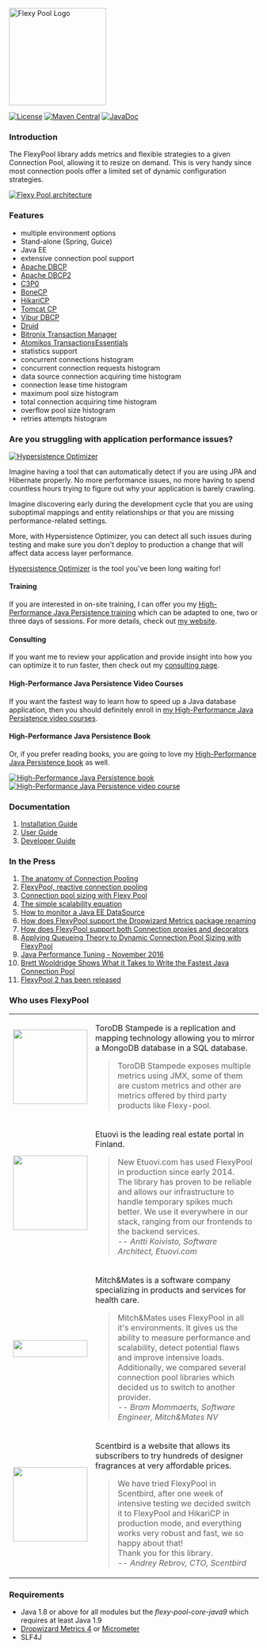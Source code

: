 <a href="https://vladmihalcea.com/tutorials/flexypool/"><img src="https://raw.githubusercontent.com/wiki/vladmihalcea/flexy-pool/image/FlexyPoolLogo.jpg" alt="Flexy Pool Logo" height="196">
</a>

[![License](https://img.shields.io/github/license/vladmihalcea/flexy-pool.svg)](https://raw.githubusercontent.com/vladmihalcea/flexy-pool/master/LICENSE)
[![Maven Central](https://img.shields.io/maven-central/v/com.vladmihalcea.flexy-pool/flexy-pool-parent.svg)](https://maven-badges.herokuapp.com/maven-central/com.vladmihalcea.flexy-pool/flexy-pool-parent)
[![JavaDoc](http://javadoc.io/badge/com.vladmihalcea.flexy-pool/flexy-pool-core.svg)](http://javadoc.io/doc/com.vladmihalcea.flexy-pool/flexy-pool-core)

### Introduction

The FlexyPool library adds metrics and flexible strategies to a given Connection Pool, allowing it to resize on demand.
This is very handy since most connection pools offer a limited set of dynamic configuration strategies.

<a href="https://vladmihalcea.com/tutorials/flexypool/">
<img src="https://raw.githubusercontent.com/wiki/vladmihalcea/flexy-pool/image/architecture/FlexyPoolArchitecture.png" alt="Flexy Pool architecture" >
</a>

### Features 

* multiple environment options
 * Stand-alone (Spring, Guice)
 * Java EE
* extensive connection pool support
 * [Apache DBCP](http://commons.apache.org/proper/commons-dbcp/)
 * [Apache DBCP2](http://commons.apache.org/proper/commons-dbcp/)
 * [C3P0](http://www.mchange.com/projects/c3p0/)
 * [BoneCP](http://jolbox.com/)
 * [HikariCP](http://brettwooldridge.github.io/HikariCP/)
 * [Tomcat CP](http://tomcat.apache.org/tomcat-7.0-doc/jdbc-pool.html)
 * [Vibur DBCP](http://www.vibur.org/)
 * [Druid](https://github.com/alibaba/druid/)
 * [Bitronix Transaction Manager](https://github.com/bitronix/btm)
 * [Atomikos TransactionsEssentials](http://www.atomikos.com/Main/TransactionsEssentials)
* statistics support
 * concurrent connections histogram
 * concurrent connection requests histogram
 * data source connection acquiring time histogram
 * connection lease time histogram
 * maximum pool size histogram
 * total connection acquiring time histogram
 * overflow pool size histogram
 * retries attempts histogram
 
### Are you struggling with application performance issues?

<a href="https://vladmihalcea.com/hypersistence-optimizer/?utm_source=GitHub&utm_medium=banner&utm_campaign=flexypool">
<img src="https://vladmihalcea.com/wp-content/uploads/2019/03/Hypersistence-Optimizer-300x250.jpg" alt="Hypersistence Optimizer">
</a>

Imagine having a tool that can automatically detect if you are using JPA and Hibernate properly. No more performance issues, no more having to spend countless hours trying to figure out why your application is barely crawling.

Imagine discovering early during the development cycle that you are using suboptimal mappings and entity relationships or that you are missing performance-related settings. 

More, with Hypersistence Optimizer, you can detect all such issues during testing and make sure you don't deploy to production a change that will affect data access layer performance.

[Hypersistence Optimizer](https://vladmihalcea.com/hypersistence-optimizer/?utm_source=GitHub&utm_medium=banner&utm_campaign=flexypool) is the tool you've been long waiting for!

#### Training

If you are interested in on-site training, I can offer you my [High-Performance Java Persistence training](https://vladmihalcea.com/trainings/?utm_source=GitHub&utm_medium=banner&utm_campaign=flexypool)
which can be adapted to one, two or three days of sessions. For more details, check out [my website](https://vladmihalcea.com/trainings/?utm_source=GitHub&utm_medium=banner&utm_campaign=flexypool).

#### Consulting

If you want me to review your application and provide insight into how you can optimize it to run faster, 
then check out my [consulting page](https://vladmihalcea.com/consulting/?utm_source=GitHub&utm_medium=banner&utm_campaign=flexypool).

#### High-Performance Java Persistence Video Courses

If you want the fastest way to learn how to speed up a Java database application, then you should definitely enroll in [my High-Performance Java Persistence video courses](https://vladmihalcea.com/courses/?utm_source=GitHub&utm_medium=banner&utm_campaign=flexypool).

#### High-Performance Java Persistence Book

Or, if you prefer reading books, you are going to love my [High-Performance Java Persistence book](https://vladmihalcea.com/books/high-performance-java-persistence?utm_source=GitHub&utm_medium=banner&utm_campaign=flexypool) as well.

<a href="https://vladmihalcea.com/books/high-performance-java-persistence?utm_source=GitHub&utm_medium=banner&utm_campaign=flexypool">
<img src="https://i0.wp.com/vladmihalcea.com/wp-content/uploads/2018/01/HPJP_h200.jpg" alt="High-Performance Java Persistence book">
</a>

<a href="https://vladmihalcea.com/courses?utm_source=GitHub&utm_medium=banner&utm_campaign=flexypool">
<img src="https://i0.wp.com/vladmihalcea.com/wp-content/uploads/2018/01/HPJP_Video_Vertical_h200.jpg" alt="High-Performance Java Persistence video course">
</a>

### Documentation 

1. [Installation Guide](https://github.com/vladmihalcea/flexy-pool/wiki/Installation-Guide)
2. [User Guide](https://github.com/vladmihalcea/flexy-pool/wiki/User-Guide)
3. [Developer Guide](https://github.com/vladmihalcea/flexy-pool/wiki/Developer-Guide)

### In the Press

1. [The anatomy of Connection Pooling](http://vladmihalcea.com/the-anatomy-of-connection-pooling)
2. [FlexyPool, reactive connection pooling](http://vladmihalcea.com/flexy-pool-reactive-connection-pooling)
3. [Connection pool sizing with Flexy Pool](http://vladmihalcea.com/connection-pool-sizing-with-flexy-pool)
4. [The simple scalability equation](http://vladmihalcea.com/the-simple-scalability-equation)
5. [How to monitor a Java EE DataSource](http://vladmihalcea.com/how-to-monitor-a-java-ee-datasource/)
6. [How does FlexyPool support the Dropwizard Metrics package renaming](http://vladmihalcea.com/how-does-flexypool-support-the-dropwizard-metrics-package-renaming/)
7. [How does FlexyPool support both Connection proxies and decorators](http://vladmihalcea.com/how-does-flexypool-support-both-connection-proxies-and-decorators/)
8. [Applying Queueing Theory to Dynamic Connection Pool Sizing with FlexyPool](https://blog.jooq.org/2016/11/02/applying-queueing-theory-to-dynamic-connection-pool-sizing-with-flexypool/)
9. [Java Performance Tuning - November 2016](http://javaperformancetuning.com/news/news192.shtml)
10. [Brett Wooldridge Shows What it Takes to Write the Fastest Java Connection Pool](https://blog.jooq.org/2017/02/21/jooq-tuesdays-brett-wooldridge-shows-what-it-takes-to-write-the-fastest-java-connection-pool/)
11. [FlexyPool 2 has been released](https://vladmihalcea.com/flexypool-2-released/)

### Who uses FlexyPool

<table>
    <tr>
        <td width="20%">
            <a href="https://www.torodb.com/stampede/docs/1.0.0/metrics/"><img src="https://pbs.twimg.com/profile_images/704672668889587712/1wW0TKXR_400x400.jpg" width="150"/></a>
        </td>
        <td width="80%">
            <p>ToroDB Stampede is a replication and mapping technology allowing you to mirror a MongoDB database in a SQL database.</p>
            <blockquote cite="https://www.torodb.com/stampede/docs/1.0.0/metrics/">
            ToroDB Stampede exposes multiple metrics using JMX, some of them are custom metrics and other are metrics offered by third party products like Flexy-pool.
            </blockquote>
        </td>
    </tr>
    <tr>
        <td width="20%">
            <a href="http://www.etuovi.com/"><img src="https://www.almamedia.fi/images/default-source/product-and-case-images/etuovi.com/etuovi_370x370_784788b851ca6195b8b0ff00009ee3c0.png" width="150"/></a>
        </td>
        <td width="80%">
            <p>Etuovi is the leading real estate portal in Finland.</p>
            <blockquote>
            New Etuovi.com has used FlexyPool in production since early 2014. 
            <br>
            The library has proven to be reliable and allows our infrastructure to handle temporary spikes much better. 
            We use it everywhere in our stack, ranging from our frontends to the backend services.
            <br>
            -- <cite>Antti Koivisto, Software Architect, Etuovi.com</cite>
            </blockquote>
        </td>
    </tr>
    <tr>
        <td width="20%">
            <a href="http://www.mitchandmates.com/"><img src="http://www.mitchandmates.com/uploads/images/logo_mitchandmates.png" height="34" width="150"/></a>
        </td>
        <td width="80%">
            <p>Mitch&Mates is a software company specializing in products and services for health care.</p>
            <blockquote>
            Mitch&Mates uses FlexyPool in all it's environments. It gives us the ability to measure performance and scalability, detect potential flaws and improve intensive loads.
            <br>
            Additionally, we compared several connection pool libraries which decided us to switch to another provider.
            <br>
            -- <cite>Bram Mommaerts, Software Engineer, Mitch&Mates NV</cite>
            </blockquote>
        </td>
    </tr>
    <tr>
        <td width="20%">
            <a href="https://www.scentbird.com/"><img src="http://cdn.scentbird.com/github-logo-no-shadow.svg" width="150"/></a>
        </td>
        <td width="80%">
        <p>Scentbird is a website that allows its subscribers to try hundreds of designer fragrances at very affordable prices.</p>
        <blockquote>
         We have tried FlexyPool in Scentbird, after one week of intensive testing we decided switch it to FlexyPool and HikariCP in production mode, and everything works very robust and fast, we so happy about that!
         <br>
         Thank you for this library.
         <br>
         -- <cite>Andrey Rebrov, CTO, Scentbird</cite>
        </blockquote>
        </td>
    </tr>
</table>

### Requirements

* Java 1.8 or above for all modules but the *flexy-pool-core-java9* which requires at least Java 1.9
* [Dropwizard Metrics 4](https://metrics.dropwizard.io/4.0.0/) or [Micrometer](https://micrometer.io/)
* SLF4J

